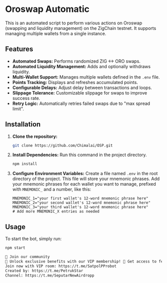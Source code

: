 # Oroswap Automatic

This is an automated script to perform various actions on Oroswap (swapping and liquidity management) on the ZigChain testnet. It supports managing multiple wallets from a single instance.

## Features

-   **Automated Swaps:** Performs randomized ZIG <-> ORO swaps.
-   **Automated Liquidity Management:** Adds and optionally withdraws liquidity.
-   **Multi-Wallet Support:** Manages multiple wallets defined in the `.env` file.
-   **Points Tracking:** Displays and refreshes accumulated points.
-   **Configurable Delays:** Adjust delay between transactions and loops.
-   **Slippage Tolerance:** Customizable slippage for swaps to improve success rate.
-   **Retry Logic:** Automatically retries failed swaps due to "max spread limit".

## Installation

1.  **Clone the repository:**

    ```bash
    git clone https://github.com/Chimalai/OSP.git
    ```

2.  **Install Dependencies:**
    Run this command in the project directory.

    ```bash
    npm install
    ```

3.  **Configure Environment Variables:**
    Create a file named `.env` in the root directory of the project. This file will store your mnemonic phrases.
    Add your mnemonic phrases for each wallet you want to manage, prefixed with `MNEMONIC_` and a number, like this:

    ```
    MNEMONIC_1="your first wallet's 12-word mnemonic phrase here"
    MNEMONIC_2="your second wallet's 12-word mnemonic phrase here"
    MNEMONIC_3="your third wallet's 12-word mnemonic phrase here"
    # Add more MNEMONIC_X entries as needed
    ```

## Usage

To start the bot, simply run:

```bash
npm start

💼 Join our community
🚀 Unlock exclusive benefits with our VIP membership! 🤩 Get access to features like script requests, Pharos satsuma Fogo oroswap kaleido monad Etc, and priority support! 💼 Limited only! ⏰
Join now with VIP room: https://t.me/SatpolPProbot
Created by: https://t.me/PetrukStar
Channel: https://t.me/SeputarNewAirdropp
